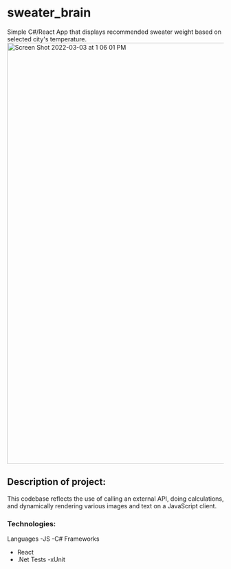 # sweater_brain
Simple C#/React App that displays recommended sweater weight based on selected city's temperature. 
<img width="977" alt="Screen Shot 2022-03-03 at 1 06 01 PM" src="https://user-images.githubusercontent.com/5303892/156646231-47e26ded-025e-4ced-93a8-d2adf69b23ed.png">

## Description of project: 
This codebase reflects the use of calling an external API, doing calculations, and dynamically rendering various images and text on a JavaScript client. 


### Technologies: 
Languages
-JS
-C#
Frameworks
- React
- .Net
Tests
-xUnit

